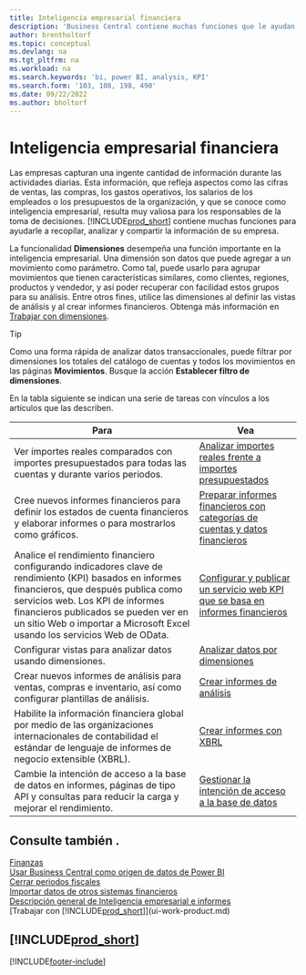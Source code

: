 ```yaml
---
title: Inteligencia empresarial financiera
description: 'Business Central contiene muchas funciones que le ayudan a recopilar, analizar y compartir datos valiosos de la empresa para la inteligencia empresarial y la toma de decisiones.'
author: brentholtorf
ms.topic: conceptual
ms.devlang: na
ms.tgt_pltfrm: na
ms.workload: na
ms.search.keywords: 'bi, power BI, analysis, KPI'
ms.search.form: '103, 108, 198, 490'
ms.date: 09/22/2022
ms.author: bholtorf
---
```

# Inteligencia empresarial financiera

Las empresas capturan una ingente cantidad de información durante las actividades diarias. Esta información, que refleja aspectos como las cifras de ventas, las compras, los gastos operativos, los salarios de los empleados o los presupuestos de la organización, y que se conoce como inteligencia empresarial, resulta muy valiosa para los responsables de la toma de decisiones. [!INCLUDE[prod_short](includes/prod_short.md)] contiene muchas funciones para ayudarle a recopilar, analizar y compartir la información de su empresa.

La funcionalidad **Dimensiones** desempeña una función importante en la inteligencia empresarial. Una dimensión son datos que puede agregar a un movimiento como parámetro. Como tal, puede usarlo para agrupar movimientos que tienen características similares, como clientes, regiones, productos y vendedor, y así poder recuperar con facilidad estos grupos para su análisis. Entre otros fines, utilice las dimensiones al definir las vistas de análisis y al crear informes financieros. Obtenga más información en [Trabajar con dimensiones](finance-dimensions.md).

> [!TIP]
> Como una forma rápida de analizar datos transaccionales, puede filtrar por dimensiones los totales del catálogo de cuentas y todos los movimientos en las páginas **Movimientos**. Busque la acción **Establecer filtro de dimensiones**.  

En la tabla siguiente se indican una serie de tareas con vínculos a los artículos que las describen.  

| Para | Vea |
| --- | --- |
|Ver importes reales comparados con importes presupuestados para todas las cuentas y durante varios periodos.|[Analizar importes reales frente a importes presupuestados](bi-how-analyze-actual-versus-budget.md)|
|Cree nuevos informes financieros para definir los estados de cuenta financieros y elaborar informes o para mostrarlos como gráficos.|[Preparar informes financieros con categorías de cuentas y datos financieros](bi-how-work-account-schedule.md)|
|Analice el rendimiento financiero configurando indicadores clave de rendimiento (KPI) basados en informes financieros, que después publica como servicios web. Los KPI de informes financieros publicados se pueden ver en un sitio Web o importar a Microsoft Excel usando los servicios Web de OData.|[Configurar y publicar un servicio web KPI que se basa en informes financieros](bi-how-to-set-up-and-publish-kpi-web-services-based-on-account-schedules.md)|
|Configurar vistas para analizar datos usando dimensiones.|[Analizar datos por dimensiones](bi-how-analyze-data-dimension.md)|
|Crear nuevos informes de análisis para ventas, compras e inventario, así como configurar plantillas de análisis.|[Crear informes de análisis](bi-how-create-analysis-views-reports.md)|
|Habilite la información financiera global por medio de las organizaciones internacionales de contabilidad el estándar de lenguaje de informes de negocio extensible (XBRL).|[Crear informes con XBRL](bi-create-reports-with-xbrl.md)|
|Cambie la intención de acceso a la base de datos en informes, páginas de tipo API y consultas para reducir la carga y mejorar el rendimiento.|[Gestionar la intención de acceso a la base de datos](admin-data-access-intent.md)|

## Consulte también .

[Finanzas](finance.md)  
[Usar Business Central como origen de datos de Power BI](across-how-use-financials-data-source-powerbi.md)  
[Cerrar periodos fiscales](year-close-years-periods.md)  
[Importar datos de otros sistemas financieros](across-import-data-configuration-packages.md)  
[Descripción general de Inteligencia empresarial e informes](reports-bi-reporting.md)  
[Trabajar con [!INCLUDE[prod_short](includes/prod_short.md)]](ui-work-product.md)  

## [!INCLUDE[prod_short](includes/free_trial_md.md)]  

[!INCLUDE[footer-include](includes/footer-banner.md)]
